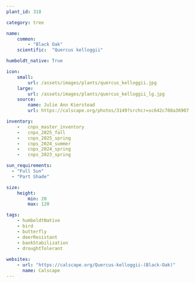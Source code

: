 ```yaml
---
plant_id: 318 

category: tree

name: 
    common:  
        - "Black Oak" 
    scientific:  "Quercus kelloggii"   

humboldt_native: True

icon: 
    small: 
        url: /assets/images/plants/quercus_kelloggii.jpg 
    large: 
        url: /assets/images/plants/quercus_kelloggii_lg.jpg
    source: 
        name: Julie Ann Kierstead 
        url: https://calscape.org/photos/3149?srchcr=sc642c788a36907 

inventory: 
    -   cnps_master_inventory
    -   cnps_2025_fall
    -   cnps_2025_spring
    -   cnps_2024_summer
    -   cnps_2024_spring
    -   cnps_2023_spring

sun_requirements:
  - "Full Sun"
  - "Part Shade"

size:
    height: 
        min: 20 
        max: 120

tags:
    - humboldtNative
    - bird
    - butterfly
    - deerResistant 
    - bankStabilization
    - droughtTolerant
 
websites: 
    - url: "https://calscape.org/Quercus-kelloggii-(Black-Oak)"
      name: Calscape
---
```

